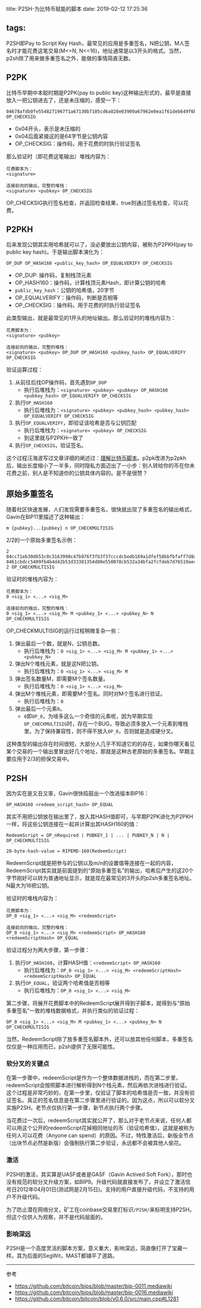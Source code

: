 title: P2SH-为比特币赋能的脚本
date: 2019-02-12 17:25:36

tags:
---

P2SH即Pay to Script Key Hash，最常见的应用是多重签名，N把公钥，M人签名时才能花费这笔交易(M<=N, N<=16)，地址通常是以3开头的格式。当然，p2sh除了用来做多重签名之外，能做的事情简直无数。

## P2PK

比特币早期中本聪时期是P2PK(pay to public key)这种输出形式的，最早是直接放入一把公钥进去了，还是未压缩的，感受一下：

```
04678afdb0fe5548271967f1a67130b7105cd6a828e03909a67962e0ea1f61deb649f6bc3f4cef38c4f35504e51ec112de5c384df7ba0b8d578a4c702b6bf11d5f OP_CHECKSIG
```

* 0x04开头，表示是未压缩的
* 0x04后面紧接这的是64字节是公钥内容
* OP_CHECKSIG：操作码，用于花费的时执行验证签名

那么验证时（即花费这笔输出）堆栈内容为：

```
花费脚本为：
<signature>

连接前向的输出，完整的堆栈：
<signature> <pubkey> OP_CHECKSIG
```

OP_CHECKSIG执行签名检查，并返回检查结果，true则通过签名检查，可以花费。

## P2PKH

后来发现公钥其实用哈希就可以了，没必要放出公钥内容，被称为P2PKH(pay to public key hash)。于是输出脚本演化为：

```
OP_DUP OP_HASH160 <public_key_hash> OP_EQUALVERIFY OP_CHECKSIG
```

* OP_DUP: 操作码，复制栈顶元素
* OP_HASH160：操作码，计算栈顶元素Hash，即计算公钥的哈希
* `public_key_hash`：公钥的哈希值，20字节
* OP_EQUALVERIFY：操作码，判断是否相等
* OP_CHECKSIG：操作码，用于花费的时执行验证签名

此类型输出，就是最常见的1开头的地址输出。那么验证时的堆栈内容为：

```
花费脚本为：
<signature> <pubkey> 

连接前向的输出，完整的堆栈：
<signature> <pubkey> OP_DUP OP_HASH160 <pubkey_hash> OP_EQUALVERIFY OP_CHECKSIG
```

验证运算过程：

1. 从前往后找OP操作码，首先遇到`OP_DUP`
   * 执行后堆栈为：`<signature> <pubkey> <pubkey> OP_HASH160 <pubkey_hash> OP_EQUALVERIFY OP_CHECKSIG`
1. 执行`OP_HASH160`
   * 执行后堆栈为：`<signature> <pubkey> <pubkey_hash> <pubkey_hash> OP_EQUALVERIFY OP_CHECKSIG`
1. 执行`OP_EQUALVERIFY`，即验证该哈希是否与公钥匹配
   * 执行后堆栈为：`<signature> <pubkey> OP_CHECKSIG`
   * 到这里就与P2PKH一致了
1. 执行`OP_CHECKSIG`，验证签名。

这个过程汪海波写过文章详细的阐述过：[理解比特币脚本](https://panzhibiao.com/2016/04/08/understand-bitcoin-script/)。p2pk改进为p2pkh后，输出长度缩小了一半多，同时隐私方面迈出了一小步：别人转给你的币在你未花费之前，别人是不知道你的公钥具体内容的。是不是很赞？

## 原始多重签名

随着社区快速发展，人们发现需要多重签名，很快就出现了多重签名的输出格式，Gavin在BIP11里描述了这种输出：

```
m {pubkey}...{pubkey} n OP_CHECKMULTISIG
```

2/2的一个原始多重签名示例：

```
2
04cc71eb30d653c0c3163990c47b976f3fb3f37cccdcbedb169a1dfef58bbfbfaff7d8a473e7e2e6d317b87bafe8bde97e3cf8f065dec022b51d11fcdd0d348ac4
0461cbdcc5409fb4b4d42b51d33381354d80e550078cb532a34bfa2fcfdeb7d76519aecc62770f5b0e4ef8551946d8a540911abe3e7854a26f39f58b25c15342af
2 OP_CHECKMULTISIG
```

验证时的堆栈内容为：

```
花费脚本为：
0 <sig_1> <...> <sig_M>

连接前向的输出，完整的堆栈：
0 <sig_1> <...> <sig_M> M <pubkey_1> <...> <pubkey_N> N OP_CHECKMULTISIG
```

OP_CHECKMULTISIG的运行过程稍微复杂一些：

1. 弹出最后一个数，就是N，公钥总数。
   * 执行后堆栈为：`0 <sig_1> <...> <sig_M> M <pubkey_1> <...> <pubkey_N>`
1. 弹出N个堆栈元素，就是这N把公钥。
   * 执行后堆栈为：`0 <sig_1> <...> <sig_M> M`
1. 弹出签名数量M，即需要M个签名数量。
   * 执行后堆栈为：`0 <sig_1> <...> <sig_M>`
1. 弹出M个堆栈元素，即需要M个签名。同时对M个签名进行验证。
   * 执行后堆栈为：`0`
1. 弹出最后一个元素`0`。
   * `0`即`OP_0`，为啥多这么一个奇怪的元素呢，因为早期实现`OP_CHECKMULTISIG`时，存在一个BUG，导致必须多放入一个元素到堆栈里。为了保持兼容性，则不得不放入`OP_0`，否则就是造成硬分叉。

这种类型的输出存在时间很短，大部分人几乎不知道它的的存在，如果你哪天看见某个交易的一个输出里冒出好几个地址，那就是这种古老原始的多重签名。早期主要应用于2/3的担保交易中。

## P2SH

因为实在是又丑又笨，Gavin很快捣鼓出一个改进版本BIP16：

```
OP_HASH160 <redeem_script_hash> OP_EQUAL
```

其实不用把公钥放在输出里了，放入其HASH值即可，与早期P2PK进化为P2PKH一样，将这些公钥连接在一起并计算出其HASH160的值：

```
RedeemScript = OP_nRequired | PUBKEY_1 | ... | PUBKEY_N | N | OP_CHECKMULTISIG

20-byte-hash-value = RIPEMD-160(RedeemScript)
```

RedeemScript就是把参与的公钥以及m/n的设置值等连接在一起的内容，RedeemScript其实就是前面提到的“原始多重签名”的输出，哈希后产生的这20个字节刚好可以转为普通地址显示，就是现在最常见的3开头的p2sh多重签名地址。N最大为16把公钥。

验证时的堆栈内容为：

```
花费脚本为：
OP_0 <sig_1> <...> <sig_M> <redeemScript>

连接前向的输出，完整的堆栈：
OP_0 <sig_1> <...> <sig_M> <redeemScript> OP_HASH160 <redeemScriptHash> OP_EQUAL
```

验证过程分为两大步骤，第一步骤：
1. 执行`OP_HASH160`，计算HASH值：`<redeemScript> OP_HASH160`
   * 执行后堆栈为：`OP_0 <sig_1> <...> <sig_M> <redeemScriptHash><redeemScriptHash> OP_EQUAL`
2. 执行`OP_EQUAL`，验证两个哈希值是否相等
   * 执行后堆栈为：`OP_0 <sig_1> <...> <sig_M>`

第二步骤，将展开花费脚本中的RedeemScript展开得到子脚本，就得到与“原始多重签名”一致的堆栈数据格式，并执行类似的验证过程：

```
OP_0 <sig_1> <...> <sig_M> M <pubkey_1> <...> <pubkey_N> N OP_CHECKMULTISIG
```

当然，RedeemScript除了放多重签名脚本外，还可以放其他任何脚本，多重签名仅仅是一种应用而已，p2sh提供了无限可能性。

### 软分叉的关键点

在第一步骤中，redeemScript是作为一个整体数据进栈的，而在第二步里，redeemScript会按照脚本进行解析得到N个栈元素，然后再依次进栈进行验证。这个过程是非常巧妙的，在第一步里，仅验证了脚本的哈希值是否一致，并没有验证签名。真正的签名信息是在第二步骤里进行验证的。因为这点，所以可以软分叉实施P2SH，老节点仅执行第一步骤，新节点执行两个步骤。

当花费过一次后，redeemScript其实就公开了，那么对于老节点来说，任何人都可以用这个公开的redeemScript花掉相同地址的币（验证哈希值）。这就是被称为任何人可以花费（Anyone can spend）的原因。不过，特性激活后，新版全节点（出块节点必然是新版）会强制执行第二步验证，永远都不会被其他人偷花。

### 激活

P2SH的激活，其实算是UASF或者是GASF（Gavin Actived Soft Fork），那时也没有规范的软分叉升级方案，如BIP9。升级代码就直接发布了，并设立了激活信号日2012年04月01日(测试网是2月15日)。支持的用户直接升级代码，不支持的用户不升级代码。

为了防止潜在网络分叉，矿工在coinbase交易里打标识`/P2SH/`来标明支持P2SH。但这个仅供人为观察，并不是代码层面的。

### 影响深远

P2SH是一个高度灵活的脚本方案，意义重大，影响深远，简直像打开了宝藏一样。其为后面的SegWit，MAST都铺平了道路。

---

参考
* https://github.com/bitcoin/bips/blob/master/bip-0011.mediawiki
* https://github.com/bitcoin/bips/blob/master/bip-0016.mediawiki
* https://github.com/bitcoin/bitcoin/blob/v0.6.0/src/main.cpp#L1281
